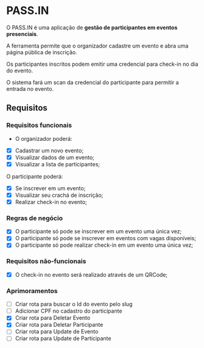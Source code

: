 # PASS.IN

O PASS.IN é uma aplicação de **gestão de participantes em eventos presenciais**. 

A ferramenta permite que o organizador cadastre um evento e abra uma página pública de inscrição.

Os participantes inscritos podem emitir uma credencial para check-in no dia do evento.

O sistema fará um scan da credencial do participante para permitir a entrada no evento.

## Requisitos

### Requisitos funcionais

- O organizador poderá:
- [X] Cadastrar um novo evento;
- [X] Visualizar dados de um evento;
- [X] Visualizar a lista de participantes; 

O participante poderá:
- [X] Se inscrever em um evento;
- [X] Visualizar seu crachá de inscrição;
- [X] Realizar check-in no evento;

### Regras de negócio

- [X] O participante só pode se inscrever em um evento uma única vez;
- [X] O participante só pode se inscrever em eventos com vagas disponíveis;
- [X] O participante só pode realizar check-in em um evento uma única vez;

### Requisitos não-funcionais

- [X] O check-in no evento será realizado através de um QRCode;

### Aprimoramentos

- [ ] Criar rota para buscar o Id do evento pelo slug
- [ ] Adicionar CPF no cadastro do participante
- [X] Criar rota para Deletar Evento
- [X] Criar rota para Deletar Participante
- [ ] Criar rota para Update de Evento
- [ ] Criar rota para Update de Participante

